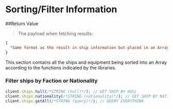 # Sorting/Filter Information
##Return Value
> The payload when fetching results:

```json
{
  "Same format as the result in ship information but placed in an Array"
}
```

This section contains all the ships and equipment being sorted into an Array according to the functions indicated by the libraries.

### Filter ships by Faction or Nationality
```javascript
client.ships.hull(/*STRING (hull)*/); // GET SHIP BY HULL
client.ships.nationality(/*STRING (nationality)*/); // GET SHIP BY NATIONALITY
client.ships.getAll(/*STRING (query)*/); // QUERY EVERYTHING
```
